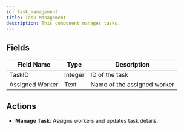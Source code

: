```yaml
---
id: task_management
title: Task Management
description: This component manages tasks.
---
```


## Fields

| Field Name      | Type    | Description               |
|-----------------|---------|---------------------------|
| TaskID          | Integer | ID of the task             |
| Assigned Worker | Text    | Name of the assigned worker|

## Actions

- **Manage Task**: Assigns workers and updates task details.
